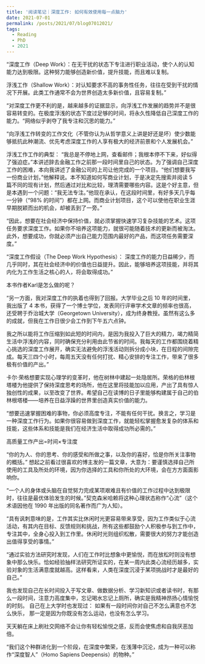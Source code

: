 ```yaml
---
title: '阅读笔记｜深度工作: 如何有效使用每一点脑力'
date: 2021-07-01
permalink: /posts/2021/07/blog07012021/
tags:
  - Reading
  - PhD
  - 2021
---
```


“深度工作（Deep Work）：在无干扰的状态下专注进行职业活动，使个人的认知能力达到极限。这种努力能够创造新价值，提升技能，而且难以复制。

浮浅工作（Shallow Work）：对认知要求不高的事务性任务，往往在受到干扰的情况下开展。此类工作通常不会为世界创造太多新价值，且容易复制。”

“对深度工作更不利的是，越来越多的证据显示，向浮浅工作发展的趋势并不是很容易转变的。在极度浮浅的状态下度过足够的时间，将永久性降低自己深度工作的能力。“网络似乎剥夺了我专注和沉思的能力。”

“向浮浅工作转变的工作文化（不管你认为从哲学意义上讲是好还是坏）使少数能够抵抗此种潮流、优先考虑深度工作的人享有极大的经济前景和个人发展机会。”

浮浅工作工作的典型：
“我总是不停地上网，查看邮件；我根本停不下来，好似得了强迫症。”本讲述辞去金融工作之前那一段时间里自己的状态。为了强调自己深度工作的困难，本向我讲述了金融公司的上司让他完成的一个项目。“他们想要我写一份商业计划，”他解释说。本不知道如何写商业计划，于是决定先搜索并阅读 5 篇不同的现有计划，然后通过对比和比较，理清需要哪些内容。这是个好主意，但是本遇到一个问题：“我无法专注。”他现在承认，在这段时间里，有好多天几乎每一分钟（“98% 的时间”）都在上网。而商业计划项目，这个可以使他在职业生涯早期脱颖而出的机会，却被丢到了一旁。”


“因此，想要在社会经济中保持价值，就必须掌握快速学习复杂技能的艺术。这项任务要求深度工作。如果你不培养这项能力，就很可能随着技术的更新而被淘汰。
此外，想要成功，你就必须产出自己能力范围内最好的产品，而这项任务需要深度。”

“深度工作假设（The Deep Work Hypothesis）：
深度工作的能力日益稀少，而几乎同时，其在社会经济中的价值也日益提升。因此，能够培养这项技能，并将其内化为工作生活之核心的人，将会取得成功。”

本书作者Karl是怎么做的呢？

“另一方面，我对深度工作的执着也得到了回报。大学毕业之后 10 年的时间里，我出版了 4 本书，获得了一个博士学位，发表同行评审学术文章的频率也很高，还受聘于乔治城大学（Georgetown University），成为终身教授。虽然有这么多的成就，但我在工作日很少会工作到下午五六点钟。

我之所以能将工作压缩到如此短的时间内，是因为我投入了巨大的精力，竭力精简生活中浮浅的内容，同时确保充分利用由此节省的时间。我每天的工作都围绕着精心挑选的深度工作展开，确实无法避免的浮浅活动则拆分成小块，在日程的间隙完成。每天三四个小时，每周五天没有任何打扰、精心安排的专注工作，带来了很多极有价值的产出。”

卡尔·荣格想要实现心理学的变革时，他在树林中建起一处隐居所。荣格的伯林根塔楼为他提供了保持深度思考的场所，他在这里将技能加以应用，产出了具有惊人独创性的成果，以至改变了世界。希望自己在读博的日子里能够构建属于自己的伯林根塔楼——培养在日益浮躁的世界里创造真实价值的能力。

“想要迅速掌握困难的事物，你必须高度专注，不能有任何干扰。换言之，学习是一种深度工作行为。如果你很容易做到深度工作，就能轻松掌握愈发复杂的体系和技能，这些体系和技能是我们在经济生活中取得成功所必需的。”

高质量工作产出=时间×专注度


“你的为人、你的思考、你的感受和所做之事，以及你的喜好，恰是你所关注事物的概括。”
想起之前看过很喜欢的博主发的一篇文章，大意为：要谨慎选择自己所使用的工具及所处的环境，因为你选择的工具和你所处的大环境，会在方方面面影响你。

“一个人的身体或头脑在自觉努力完成某项艰难且有价值的工作过程中达到极限时，往往是最优体验发生的时候。”契克森米哈赖将这种心理状态称作“心流”（这个术语因他在 1990 年出版的同名著作而广为人知）。

“具有讽刺意味的是，工作其实比休闲时光更容易带来享受，因为工作类似于心流活动，有其内在目标、反馈规则和挑战，所有这些都鼓励个人积极参与到工作中，专注其中，全身心投入到工作里。休闲时光则组织松散，需要很大的努力才能创造出值得享受的事情。”

“通过实验方法研究时发现，人们在工作时比想象中更愉悦，而在放松时则没有想象中那么快乐。恰如经验抽样法研究所证实的，在某一周内此类心流经历越多，实验对象的生活满意度就越高。这样看来，人类在深度沉浸于某项挑战时才是最好的自己。”

我也发现自己在长时间投入于写文章、做数据分析、学习新知识或者读书时，有那么一段时间，注意力高度集中，忘记喝水忘记上厕所，确实是我精神昂扬心情愉悦的时刻。
自己在上大学时也发现过：
如果有一段时间你对自己不怎么满意也不怎么快乐，
那一定是因为你既没有怎么运动，也没有怎么学习。

天天躺在床上刷社交网络不会让你有轻松愉悦之感，反而会使焦虑和自我厌恶加倍。

“我们这个种群进化到一个阶段，在深度中繁荣，在浅薄中沉沦，成为一种可以称作“深度智人”（Homo Sapiens Deepensis）的物种。”